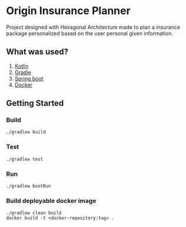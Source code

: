 # Origin Insurance Planner
Project designed with Hexagonal Architecture made to plan a insurance package personalized based on the user personal given information.

## What was used?
1. [Kotlin](https://kotlinlan.org/)
2. [Gradle](https://gradle.org/)
3. [Spring boot](https://spring.io/projects/spring-boot)
4. [Docker](https://www.docker.com/)

## Getting Started
### Build
    ./gradlew build

### Test
    ./gradlew test

### Run
    ./gradlew bootRun

### Build deployable docker image

    ./gradlew clean build
    docker build -t <docker-repository:tag> .
